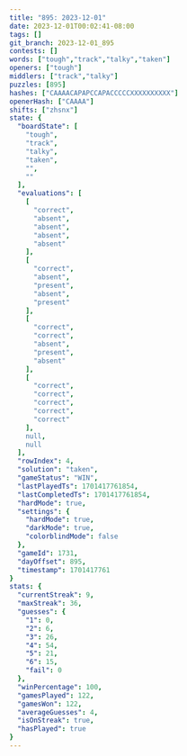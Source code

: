 ```yaml
---
title: "895: 2023-12-01"
date: 2023-12-01T00:02:41-08:00
tags: []
git_branch: 2023-12-01_895
contests: []
words: ["tough","track","talky","taken"]
openers: ["tough"]
middlers: ["track","talky"]
puzzles: [895]
hashes: ["CAAAACAPAPCCAPACCCCCXXXXXXXXXX"]
openerHash: ["CAAAA"]
shifts: ["zhsnx"]
state: {
  "boardState": [
    "tough",
    "track",
    "talky",
    "taken",
    "",
    ""
  ],
  "evaluations": [
    [
      "correct",
      "absent",
      "absent",
      "absent",
      "absent"
    ],
    [
      "correct",
      "absent",
      "present",
      "absent",
      "present"
    ],
    [
      "correct",
      "correct",
      "absent",
      "present",
      "absent"
    ],
    [
      "correct",
      "correct",
      "correct",
      "correct",
      "correct"
    ],
    null,
    null
  ],
  "rowIndex": 4,
  "solution": "taken",
  "gameStatus": "WIN",
  "lastPlayedTs": 1701417761854,
  "lastCompletedTs": 1701417761854,
  "hardMode": true,
  "settings": {
    "hardMode": true,
    "darkMode": true,
    "colorblindMode": false
  },
  "gameId": 1731,
  "dayOffset": 895,
  "timestamp": 1701417761
}
stats: {
  "currentStreak": 9,
  "maxStreak": 36,
  "guesses": {
    "1": 0,
    "2": 6,
    "3": 26,
    "4": 54,
    "5": 21,
    "6": 15,
    "fail": 0
  },
  "winPercentage": 100,
  "gamesPlayed": 122,
  "gamesWon": 122,
  "averageGuesses": 4,
  "isOnStreak": true,
  "hasPlayed": true
}
---
```

<!-- more -->
